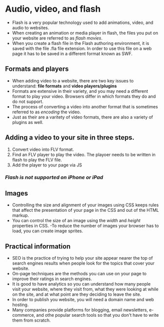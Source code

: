 # Audio, video, and flash
 - Flash is a very popular technology used to add animations, video, and audio to websites.
 - When creating an animation or media player in flash, the files you put on your website are referred to as *flash movies*. 
 - When you create a flash file in the Flash authoring environment, it is saved with the file .fla file extension. In order to use this file on a web page it has to be saved in a different format known as SWF.

 ## Formats and players
  - When adding video to a website, there are two key issues to understand: **file formats** and **video players/plugins**
  - Formats are extensive in their variety, and you may need a different format to play your video. Browsers differ in which formats they do and do not support. 
  - The process of converting a video into another format that is sometimes referred to as *encoding* the video.
  - Just as their are a varitety of video formats, there are also a variety of plugins as well. 

## Adding a video to your site in three steps.
 1. Convert video into FLV format.
 2. Find an FLV player to play the video. The playoer needs to be written in flash to play the FLV file.
 3. Add the player to your page via JS

 ### *Flash is not supported on iPhone or iPad*

 ## Images
  - Controlling the size and alignment of your images using CSS keeps rules that affect the presentation of your page in the CSS and out of the HTML markup.
  - You can control the size of an image using the *width* and *height* properties in CSS.
  -To reduce the number of images your browser has to load, you can create image sprites.

 ## Practical information
  - SEO is the practice of trying to help your site appear nearer the top of search engines results when people look for the topics that cover your website.
  - On-page techniques are the methods you can use on your page to improve their ratings in search engines.
  - It is good to have analytics so you can understand how many people visit your website, where they visit from, what they were looking at while on the site, and at what point are they deciding to leave the site.
  - In order to publish you website, you will need a domain name and web hosting.
  - Many companies provide platforms for blogging, email newsletters, e-commerce, and othe popular search tools so that you don't have to write them from scratch.